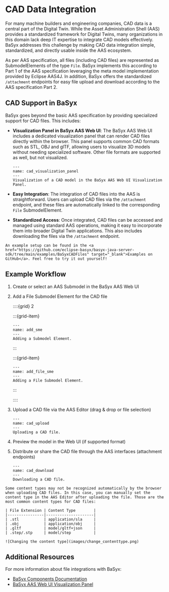 # CAD Data Integration

For many machine builders and engineering companies, CAD data is a central part of the Digital Twin. While the Asset Administration Shell (AAS) provides a standardized framework for Digital Twins, many organizations in this domain lack deep IT expertise to integrate CAD models effectively.
BaSyx addresses this challenge by making CAD data integration simple, standardized, and directly usable inside the AAS ecosystem.

As per AAS specification, all files (including CAD files) are represented as SubmodelElements of the type `File`. BaSyx implements this according to Part 1 of the AAS specification leveraging the meta model implementation provided by Eclipse AAS4J. In addition, BaSyx offers the standardized `/attachment` endpoints for easy file upload and download according to the AAS specification Part 2.

## CAD Support in BaSyx

BaSyx goes beyond the basic AAS specification by providing specialized support for CAD files. This includes:

- **Visualization Panel in BaSyx AAS Web UI**: The BaSyx AAS Web UI includes a dedicated visualization panel that can render CAD files directly within the browser. This panel supports common CAD formats such as STL, OBJ and glTF, allowing users to visualize 3D models without needing specialized software. Other file formats are supported as well, but not visualized.

  ```{figure} images/cad_visualization_panel.png
  ---
  name: cad_visualization_panel
  ---
  Visualization of a CAD model in the BaSyx AAS Web UI Visualization Panel.
  ```

- **Easy Integration**: The integration of CAD files into the AAS is straightforward. Users can upload CAD files via the `/attachment` endpoint, and these files are automatically linked to the corresponding `File` SubmodelElement.

- **Standardized Access**: Once integrated, CAD files can be accessed and managed using standard AAS operations, making it easy to incorporate them into broader Digital Twin applications. This also includes downloading the files via the `/attachment` endpoint.

```{note}
An example setup can be found in the <a href="https://github.com/eclipse-basyx/basyx-java-server-sdk/tree/main/examples/BaSyxCADFiles" target="_blank">Examples on GitHub</a>. Feel free to try it out yourself!
```

## Example Workflow

1. Create or select an AAS Submodel in the BaSyx AAS Web UI
2. Add a File Submodel Element for the CAD file

   ::::{grid} 2
   
   :::{grid-item}
   ```{figure} images/add_sme.png
   ---
   name: add_sme
   ---
   Adding a Submodel Element.
   ```
   :::
   
   :::{grid-item}
   ```{figure} images/add_file_sme.png
   ---
   name: add_file_sme
   ---
   Adding a File Submodel Element.
   ```
   :::
   
   ::::

3. Upload a CAD file via the AAS Editor (drag & drop or file selection)

   ```{figure} images/cad_upload.png
   ---
   name: cad_upload
   ---
   Uploading a CAD file.
   ```
4. Preview the model in the Web UI (if supported format)
5. Distribute or share the CAD file through the AAS interfaces (attachment endpoints)

   ```{figure} images/cad_download.png
   ---
   name: cad_download
   ---
   Downloading a CAD file.
   ```

```{warning}
Some content types may not be recognized automatically by the browser when uploading CAD files. In this case, you can manually set the content type in the AAS Editor after uploading the file. Those are the most common content types for CAD files:

| File Extension | Content Type        |
|----------------|---------------------|
| .stl           | application/sla     |
| .obj           | application/obj     |
| .gltf          | model/gltf+json     |
| .step/.stp     | model/step          |

![Changing the content type](images/change_contenttype.png)
```

## Additional Resources

For more information about file integrations with BaSyx:

- [BaSyx Components Documentation](../../user_documentation/basyx_components/index.md)
- [BaSyx AAS Web UI Visualization Panel](../../user_documentation/basyx_components/web_ui/index.html#visualization-panel)
